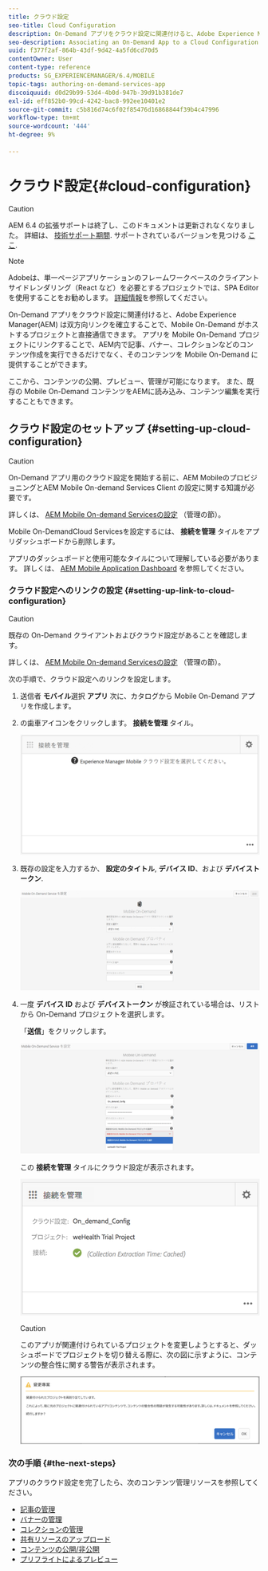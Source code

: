 ```yaml
---
title: クラウド設定
seo-title: Cloud Configuration
description: On-Demand アプリをクラウド設定に関連付けると、Adobe Experience Manager(AEM) は双方向リンクを確立することで、Mobile On-Demand がホストするプロジェクトと直接通信できます。 このページでは、この機能について詳しく見ていきます。
seo-description: Associating an On-Demand App to a Cloud Configuration allows Adobe Experience Manager (AEM) to communicate directly with a Mobile On-Demand hosted project by establishing a two way link. Follow this page to learn more.
uuid: f377f2af-864b-43df-9d42-4a5fd6cd70d5
contentOwner: User
content-type: reference
products: SG_EXPERIENCEMANAGER/6.4/MOBILE
topic-tags: authoring-on-demand-services-app
discoiquuid: d0d29b99-53d4-4b0d-947b-39d91b381de7
exl-id: eff852b0-99cd-4242-bac8-992ee10401e2
source-git-commit: c5b816d74c6f02f85476d16868844f39b4c47996
workflow-type: tm+mt
source-wordcount: '444'
ht-degree: 9%

---
```


# クラウド設定{#cloud-configuration}

>[!CAUTION]
>
>AEM 6.4 の拡張サポートは終了し、このドキュメントは更新されなくなりました。 詳細は、 [技術サポート期間](https://helpx.adobe.com/jp/support/programs/eol-matrix.html). サポートされているバージョンを見つける [ここ](https://experienceleague.adobe.com/docs/?lang=ja).

>[!NOTE]
>
>Adobeは、単一ページアプリケーションのフレームワークベースのクライアントサイドレンダリング（React など）を必要とするプロジェクトでは、SPA Editor を使用することをお勧めします。 [詳細情報](/help/sites-developing/spa-overview.md)を参照してください。

On-Demand アプリをクラウド設定に関連付けると、Adobe Experience Manager(AEM) は双方向リンクを確立することで、Mobile On-Demand がホストするプロジェクトと直接通信できます。 アプリを Mobile On-Demand プロジェクトにリンクすることで、AEM内で記事、バナー、コレクションなどのコンテンツ作成を実行できるだけでなく、そのコンテンツを Mobile On-Demand に提供することができます。

ここから、コンテンツの公開、プレビュー、管理が可能になります。 また、既存の Mobile On-Demand コンテンツをAEMに読み込み、コンテンツ編集を実行することもできます。

## クラウド設定のセットアップ {#setting-up-cloud-configuration}

>[!CAUTION]
>
>On-Demand アプリ用のクラウド設定を開始する前に、AEM MobileのプロビジョニングとAEM Mobile On-demand Services Client の設定に関する知識が必要です。
>
>詳しくは、 [AEM Mobile On-demand Servicesの設定](/help/mobile/aem-mobile-setup.md) （管理の節）。

Mobile On-DemandCloud Servicesを設定するには、 **接続を管理** タイルをアプリダッシュボードから削除します。

アプリのダッシュボードと使用可能なタイルについて理解している必要があります。 詳しくは、 [AEM Mobile Application Dashboard](/help/mobile/mobile-apps-ondemand-application-dashboard.md) を参照してください。

### クラウド設定へのリンクの設定 {#setting-up-link-to-cloud-configuration}

>[!CAUTION]
>
>既存の On-Demand クライアントおよびクラウド設定があることを確認します。
>
>詳しくは、 [AEM Mobile On-demand Servicesの設定](/help/mobile/aem-mobile-setup.md) （管理の節）。

次の手順で、クラウド設定へのリンクを設定します。

1. 送信者 **モバイル**&#x200B;選択 **アプリ** 次に、カタログから Mobile On-Demand アプリを作成します。
1. の歯車アイコンをクリックします。 **接続を管理** タイル。

   ![chlimage_1-65](assets/chlimage_1-65.png)

1. 既存の設定を入力するか、 **設定のタイトル**, **デバイス ID**、および **デバイストークン**.

   ![chlimage_1-66](assets/chlimage_1-66.png)

1. 一度 **デバイス ID** および **デバイストークン** が検証されている場合は、リストから On-Demand プロジェクトを選択します。

   「**送信**」をクリックします。

   ![chlimage_1-67](assets/chlimage_1-67.png)

   この **接続を管理** タイルにクラウド設定が表示されます。

   ![chlimage_1-68](assets/chlimage_1-68.png)

   >[!CAUTION]
   >
   >このアプリが関連付けられているプロジェクトを変更しようとすると、ダッシュボードでプロジェクトを切り替える際に、次の図に示すように、コンテンツの整合性に関する警告が表示されます。

   ![chlimage_1-69](assets/chlimage_1-69.png)

### 次の手順 {#the-next-steps}

アプリのクラウド設定を完了したら、次のコンテンツ管理リソースを参照してください。

* [記事の管理](/help/mobile/mobile-on-demand-managing-articles.md)
* [バナーの管理](/help/mobile/mobile-on-demand-managing-banners.md)
* [コレクションの管理](/help/mobile/mobile-on-demand-managing-collections.md)
* [共有リソースのアップロード](/help/mobile/mobile-on-demand-shared-resources.md)
* [コンテンツの公開/非公開](/help/mobile/mobile-on-demand-publishing-unpublishing.md)
* [プリフライトによるプレビュー](/help/mobile/aem-mobile-manage-ondemand-services.md)

